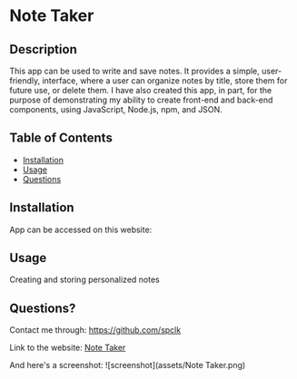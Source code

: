 # Note Taker
  ## Description
  This app can be used to write and save notes. It provides a simple, user-friendly, interface, where a user can organize notes by title, store them for future use, or delete them. I have also created this app, in part, for the purpose of demonstrating my ability to create front-end and back-end components, using JavaScript, Node.js, npm, and JSON. 
## Table of Contents 
  * [Installation](#installation)
  * [Usage](#usage)
  * [Questions](#questions)
  ## Installation 
  App can be accessed on this website: 
  ## Usage 
  Creating and storing personalized notes
  ## Questions? 
  Contact me through: https://github.com/spclk

  Link to the website: [Note Taker](https://still-beach-73975.herokuapp.com/)

  And here's a screenshot:
  ![screenshot](assets/Note Taker.png)
